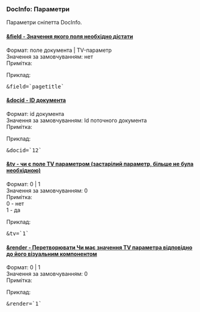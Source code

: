
<meta http-equiv="Content-Type" content="text/html; charset=utf-8">
<h3>DocInfo: Параметри </h3> 
Параметри сніпетта DocInfo.	
<br>
<div class="panel-group accordion">
<div class="panel panel-default">
<div class="panel-heading">
<h4 class="panel-title"><a id="1712"></a><a class="accordion-toggle collapsed" data-toggle="collapse" data-parent="#accordion" href="#collapse1712"><span class="text-bold">&field</span> - Значення якого поля необхідно дістати</a></h4>
</div>
<div id="collapse1712" class="panel-collapse collapse">
<div class="panel-body">
<span class="text-bold">Формат:</span> поле документа | TV-параметр<br>
<span class="text-bold">Значення за замовчуванням:</span> нет<br>
<span class="text-bold">Примітка:</span> <br>
<p><span class="text-bold">Приклад:</span></p>
<pre class="brush: html;">&field=`pagetitle`</pre>
</div>
</div>
</div>

<div class="panel panel-default">
<div class="panel-heading">
<h4 class="panel-title"><a id="1713"></a><a class="accordion-toggle collapsed" data-toggle="collapse" data-parent="#accordion" href="#collapse1713"><span class="text-bold">&docid</span> - ID документа</a></h4>
</div>
<div id="collapse1713" class="panel-collapse collapse">
<div class="panel-body">
<span class="text-bold">Формат:</span> id документа<br>
<span class="text-bold">Значення за замовчуванням:</span> Id поточного документа<br>
<span class="text-bold">Примітка:</span> <br>
<p><span class="text-bold">Приклад:</span></p>
<pre class="brush: html;">&docid=`12`</pre>
</div>
</div>
</div>

<div class="panel panel-default">
<div class="panel-heading">
<h4 class="panel-title"><a id="1714"></a><a class="accordion-toggle collapsed" data-toggle="collapse" data-parent="#accordion" href="#collapse1714"><span class="text-bold">&tv</span> - чи є поле TV параметром (застарілий параметр, більше не була необхідною)</a></h4>
</div>
<div id="collapse1714" class="panel-collapse collapse">
<div class="panel-body">
<span class="text-bold">Формат:</span> 0 | 1<br>
<span class="text-bold">Значення за замовчуванням:</span> 0<br>
<span class="text-bold">Примітка:</span> <br>0 - нет
<br>1 - да<br>
<p><span class="text-bold">Приклад:</span></p>
<pre class="brush: html;">&tv=`1`</pre>
</div>
</div>
</div>

<div class="panel panel-default">
<div class="panel-heading">
<h4 class="panel-title"><a id="1715"></a><a class="accordion-toggle collapsed" data-toggle="collapse" data-parent="#accordion" href="#collapse1715"><span class="text-bold">&render</span> - Перетворювати Чи має значення TV параметра відповідно до його візуальним компонентом</a></h4>
</div>
<div id="collapse1715" class="panel-collapse collapse">
<div class="panel-body">
<span class="text-bold">Формат:</span> 0 | 1<br>
<span class="text-bold">Значення за замовчуванням:</span> 0<br>
<span class="text-bold">Примітка:</span> <br>
<p><span class="text-bold">Приклад:</span></p>
<pre class="brush: html;">&render=`1`</pre>
</div>
</div>
</div>
</div>
